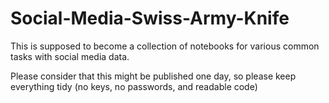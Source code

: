 # Social-Media-Swiss-Army-Knife
This is supposed to become a collection of notebooks for various common tasks with social media data.

Please consider that this might be published one day, so please keep everything tidy (no keys, no passwords, and readable code)
